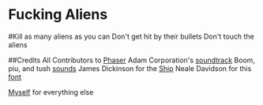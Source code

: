 Fucking Aliens
==============

#Kill as many aliens as you can
Don't get hit by their bullets
Don't touch the aliens

##Credits
All Contributors to <a href="http://phaser.io">Phaser</a>
Adam Corporation's <a href="http://adamcorporation.newgrounds.com">soundtrack</a>
Boom, piu, and tush <a href="http://www.freesound.org">sounds</a>
James Dickinson for the <a href="http://www.pixeljoint.com/pixels/profile.asp?fid=8974">Ship</a>
Neale Davidson for this <a href="http://www.pixelsagas.com">font</a>

<a href="http://minghuazhao.com">Myself</a> for everything else

